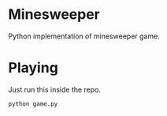 # Minesweeper
Python implementation of minesweeper game.

# Playing

Just run this inside the repo.

```bash
python game.py
```

